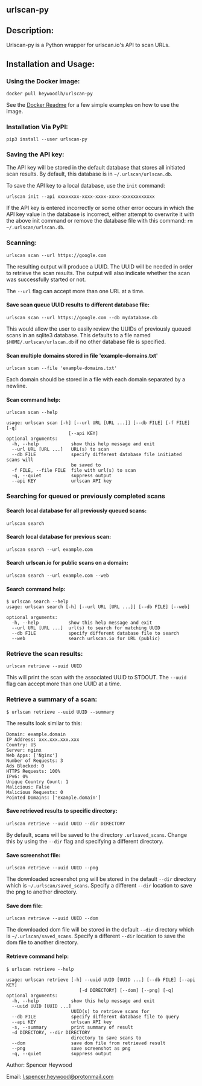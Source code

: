 ## urlscan-py

## Description:

Urlscan-py is a Python wrapper for urlscan.io's API to scan URLs.


## Installation and Usage:

### Using the Docker image:

`docker pull heywoodlh/urlscan-py`

See the [Docker Readme](https://github.com/heywoodlh/urlscan-py/blob/master/docker/README.md) for a few simple examples on how to use the image.


### Installation Via PyPI:

`pip3 install --user urlscan-py`


### Saving the API key:

The API key will be stored in the default database that stores all initiated scan results. By default, this database is in `~/.urlscan/urlscan.db`.

To save the API key to a local database, use the `init` command:

`urlscan init --api xxxxxxxx-xxxx-xxxx-xxxx-xxxxxxxxxxxx`

If the API key is entered incorrectly or some other error occurs in which the API key value in the database is incorrect, either attempt to overwrite it with the above init command or remove the database file with this command: `rm ~/.urlscan/urlscan.db`.


### Scanning:

`urlscan scan --url https://google.com`

The resulting output will produce a UUID. The UUID will be needed in order to retrieve the scan results. The output will also indicate whether the scan was successfully started or not.

The `--url` flag can accept more than one URL at a time.


#### Save scan queue UUID results to different database file:

`urlscan scan --url https://google.com --db mydatabase.db`

This would allow the user to easily review the UUIDs of previously queued scans in an sqlite3 database. This defaults to a file named `$HOME/.urlscan/urlscan.db` if no other database file is specified.


#### Scan multiple domains stored in file 'example-domains.txt'

`urlscan scan --file 'example-domains.txt'`

Each domain should be stored in a file with each domain separated by a newline.


#### Scan command help:

```
urlscan scan --help

usage: urlscan scan [-h] [--url URL [URL ...]] [--db FILE] [-f FILE] [-q]
                       [--api KEY]
optional arguments:
  -h, --help            show this help message and exit
  --url URL [URL ...]   URL(s) to scan
  --db FILE             specify different database file initiated scans will
                        be saved to
  -f FILE, --file FILE  file with url(s) to scan
  -q, --quiet           suppress output
  --api KEY             urlscan API key

```

### Searching for queued or previously completed scans

#### Search local database for all previously queued scans:

`urlscan search`


#### Search local database for previous scan:

`urlscan search --url example.com`


#### Search urlscan.io for public scans on a domain:

`urlscan search --url example.com --web`


#### Search command help:

```
$ urlscan search --help
usage: urlscan search [-h] [--url URL [URL ...]] [--db FILE] [--web]

optional arguments:
  -h, --help           show this help message and exit
  --url URL [URL ...]  url(s) to search for matching UUID
  --db FILE            specify different database file to search
  --web                search urlscan.io for URL (public)
```


### Retrieve the scan results:

`urlscan retrieve --uuid UUID`

This will print the scan with the associated UUID to STDOUT. The `--uuid` flag can accept more than one UUID at a time.


### Retrieve a summary of a scan:

`$ urlscan retrieve --uuid UUID --summary`

The results look similar to this:

```
Domain: example.domain
IP Address: xxx.xxx.xxx.xxx
Country: US
Server: nginx
Web Apps: ['Nginx']
Number of Requests: 3
Ads Blocked: 0
HTTPS Requests: 100%
IPv6: 0%
Unique Country Count: 1
Malicious: False
Malicious Requests: 0
Pointed Domains: ['example.domain']
```




#### Save retrieved results to specific directory:

`urlscan retrieve --uuid UUID --dir DIRECTORY`

By default, scans will be saved to the directory `.urlsaved_scans`. Change this by using the `--dir` flag and specifying a different directory.


#### Save screenshot file:

`urlscan retrieve --uuid UUID --png`

The downloaded screenshot png will be stored in the default `--dir` directory which is `~/.urlscan/saved_scans`. Specify a different `--dir` location to save the png to another directory.


#### Save dom file:

`urlscan retrieve --uuid UUID --dom`

The downloaded dom file will be stored in the default `--dir` directory which is `~/.urlscan/saved_scans`. Specify a different `--dir` location to save the dom file to another directory.



#### Retrieve command help:

```
$ urlscan retrieve --help

usage: urlscan retrieve [-h] --uuid UUID [UUID ...] [--db FILE] [--api KEY]
                           [-d DIRECTORY] [--dom] [--png] [-q]
optional arguments:
  -h, --help            show this help message and exit
  --uuid UUID [UUID ...]
                        UUID(s) to retrieve scans for
  --db FILE             specify different database file to query
  --api KEY             urlscan API key
  -s, --summary         print summary of result
  -d DIRECTORY, --dir DIRECTORY
                        directory to save scans to
  --dom                 save dom file from retrieved result
  --png                 save screenshot as png
  -q, --quiet           suppress output

```



Author: Spencer Heywood

Email: l.spencer.heywood@protonmail.com
